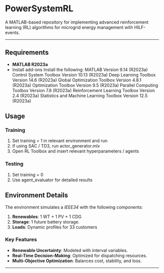 # **PowerSystemRL**

A MATLAB-based repository for implementing advanced reinforcement learning (RL) algorithms for microgrid energy management with HILF-events.

---


## **Requirements**
- **MATLAB R2023a**
- Install add-ons
Install the following:
MATLAB                                                Version 9.14        (R2023a)
Control System Toolbox                                Version 10.13       (R2023a)
Deep Learning Toolbox                                 Version 14.6        (R2023a)
Global Optimization Toolbox                           Version 4.8.1       (R2023a)
Optimization Toolbox                                  Version 9.5         (R2023a)
Parallel Computing Toolbox                            Version 7.8         (R2023a)
Reinforcement Learning Toolbox                        Version 2.4         (R2023a)
Statistics and Machine Learning Toolbox               Version 12.5        (R2023a)


## **Usage**

### **Training**
1) Set training = 1 in relevant environment and run
2) If using SAC / TD3, run actor_generator.mlx
3) Open RL Toolbox and insert relevant hyperparameters / agents

### **Testing**

1) Set training = 0
2) Use agent_evaluator for detailed results



## **Environment Details**
The environment simulates a *IEEE34* with the following components:
1. **Renewables**: 1 WT + 1 PV + 1 CDG
2. **Storage**: 1 future battery storage.
3. **Loads**: Dynamic profiles for 33 customers

### **Key Features**
- **Renewable Uncertainty**: Modeled with interval variables.
- **Real-Time Decision-Making**: Optimized for dispatching resources.
- **Multi-Objective Optimization**: Balances cost, stability, and loss.

---
